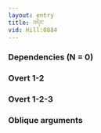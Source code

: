 ```yaml
---
layout: entry
title: འདེང་
vid: Hill:0884
---
```

### Dependencies (N = 0)


### Overt 1-2


### Overt 1-2-3


### Oblique arguments
